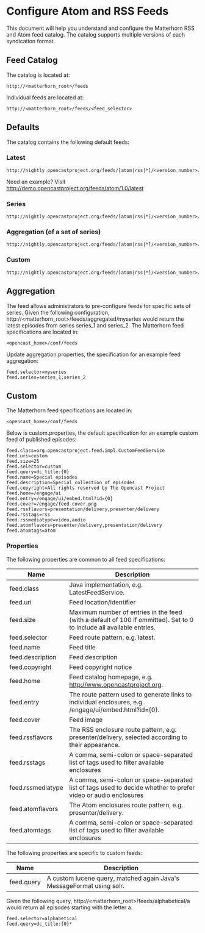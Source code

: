 # Configure Atom and RSS Feeds

This document will help you understand and configure the Matterhorn RSS and Atom feed catalog. The catalog supports multiple versions of each syndication format.

## Feed Catalog
The catalog is located at:

    http://<matterhorn_root>/feeds

Individual feeds are located at:

    http://<matterhorn_root>/feeds/<feed_selector>

## Defaults

The catalog contains the following default feeds:

### Latest 
    http://nightly.opencastproject.org/feeds/[atom|rss|*]/<version_number>/latest

Need an example? Visit http://demo.opencastproject.org/feeds/atom/1.0/latest
### Series 
    http://nightly.opencastproject.org/feeds/[atom|rss|*]/<version_number>/series/<series_id>
### Aggregation (of a set of series) 
    http://nightly.opencastproject.org/feeds/[atom|rss|*]/<version_number>/aggregated/<name_of_configured_aggregation>
### Custom 
    http://nightly.opencastproject.org/feeds/[atom|rss|*]/<version_number>/custom/<query>

## Aggregation
The feed allows administrators to pre-configure feeds for specific sets of series. Given the following configuration, http://<matterhorn_root>/feeds/aggregated/myseries would return the latest episodes from series series_1 and series_2.
The Matterhorn feed specifications are located in:

    <opencast_home>/conf/feeds

Update aggregation.properties, the specification for an example feed aggregation:

    feed.selector=myseries
    feed.series=series_1,series_2

## Custom
The Matterhorn feed specifications are located in:

    <opencast_home>/conf/feeds

Below is custom.properties, the default specification for an example custom feed of published episodes:

    feed.class=org.opencastproject.feed.impl.CustomFeedService
    feed.uri=custom
    feed.size=25
    feed.selector=custom
    feed.query=dc_title:{0}
    feed.name=Special episodes
    feed.description=Special collection of episodes
    feed.copyright=All rights reserved by The Opencast Project
    feed.home=/engage/ui
    feed.entry=/engage/ui/embed.html?id={0}
    feed.cover=/engage/feed-cover.png
    feed.rssflavors=presentation/delivery,presenter/delivery
    feed.rsstags=rss
    feed.rssmediatype=video,audio
    feed.atomflavors=presenter/delivery,presentation/delivery
    feed.atomtags=atom

### Properties
The following properties are common to all feed specifications:

|Name|Description|
|----|-----------|
|feed.class|Java implementation, e.g. LatestFeedService.|
|feed.uri|Feed location/identifier|
|feed.size|Maximum number of entries in the feed (with a default of 100 if ommitted). Set to 0 to include all available entries.|
|feed.selector|Feed route pattern, e.g. latest.|
|feed.name|Feed title|
|feed.description|Feed description|
|feed.copyright|Feed copyright notice|
|feed.home|Feed catalog homepage, e.g. http://www.opencastproject.org.|
|feed.entry|The route pattern used to generate links to individual enclosures, e.g. /engage/ui/embed.html?id={0}.|
|feed.cover|Feed image|
|feed.rssflavors|The RSS enclosure route pattern, e.g. presenter/delivery, selected according to their appearance.|
|feed.rsstags|A comma, semi-colon or space-separated list of tags used to filter available enclosures|
|feed.rssmediatype|A comma, semi-colon or space-separated list of tags used to decide whether to prefer video or audio enclosures|
|feed.atomflavors|The Atom enclosures route pattern, e.g. presenter/delivery.|
|feed.atomtags|A comma, semi-colon or space-separated list of tags used to filter available enclosures|

The following properties are specific to custom feeds:

|Name|Description|
|----|-----------|
|feed.query|A custom lucene query, matched again Java's MessageFormat using solr.|

Given the following query, http://<matterhorn_root>/feeds/alphabetical/a would return all episodes starting with the letter a.

    feed.selector=alphabetical
    feed.query=dc_title:{0}*
